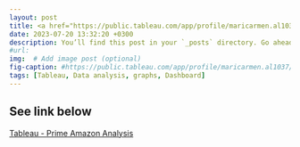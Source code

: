 ```yaml
---
layout: post
title: <a href="https://public.tableau.com/app/profile/maricarmen.al1037/viz/AmazonPrimeGraphicalanalysis/Dashboard2">Tableau - Prime Amazon Analysis</a> 
date: 2023-07-20 13:32:20 +0300
description: You’ll find this post in your `_posts` directory. Go ahead and edit it and re-build the site to see your changes. # Add post description (optional)
#url:
img:  # Add image post (optional)
fig-caption: #https://public.tableau.com/app/profile/maricarmen.al1037/viz/AmazonPrimeGraphicalanalysis/Dashboard2
tags: [Tableau, Data analysis, graphs, Dashboard]
---
```



## See link below


<a href="https://public.tableau.com/app/profile/maricarmen.al1037/viz/AmazonPrimeGraphicalanalysis/Dashboard2">Tableau - Prime Amazon Analysis</a> 

